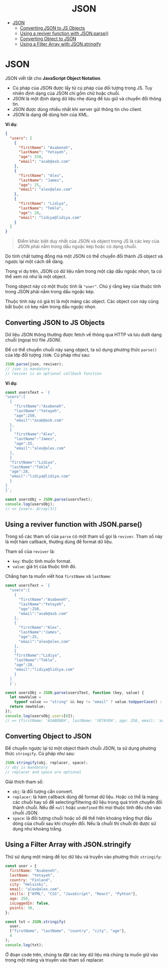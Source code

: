 <link rel='stylesheet' href='../main.css'>

<div class="title">
    <center><h1 class="bigtitle">JSON</h1></center>
</div>

- [JSON](#json)
  - [Converting JSON to JS Objects](#converting-json-to-js-objects)
  - [Using a reviver function with JSON.parse()](#using-a-reviver-function-with-jsonparse)
  - [Converting Object to JSON](#converting-object-to-json)
  - [Using a Filter Array with JSON.stringify](#using-a-filter-array-with-jsonstringify)

# JSON

JSON viết tắt cho **JavaScript Object Notation**.

- Cú pháp của JSON được lấy từ cú pháp của đối tượng trong JS. Tuy nhiên định dạng của JSON chỉ gồm chữ hoặc chuỗi.
- JSON là một định dạng dữ liệu nhẹ dùng để lưu giữ và chuyển đổi thông tin.
- JSON được dùng nhiều nhất khi server gửi thông tin cho client.
- JSON là dạng dễ dùng hơn của XML.

**Ví dụ**:

```json
{
  "users": [
    {
      "firstName": "Asabeneh",
      "lastName": "Yetayeh",
      "age": 250,
      "email": "asab@asb.com"
    },
    {
      "firstName": "Alex",
      "lastName": "James",
      "age": 25,
      "email": "alex@alex.com"
    },
    {
      "firstName": "Lidiya",
      "lastName": "Tekle",
      "age": 28,
      "email": "lidiya@lidiya.com"
    }
  ]
}
```

> Điểm khác biệt duy nhất của JSON và object trong JS là các key của JSON phải nằm trong dấu ngoặc kép hoặc có dạng chuỗi.

Do tính chất tương đồng mà một JSON có thể chuyển đổi thành JS object và ngược lại một cách dễ dàng.

Trong ví dụ trên, JSON có dữ liệu nằm trong một cặp dấu ngoặc nhọn, ta có thể xem nó như là một object.

Trong object này có một thuộc tính là `"user"`. Chú ý rằng key của thuộc tính trong JSON phải nằm trong dấu ngoặc kép.

Thuộc tính này có giá trị là một mảng các object. Các object con này cũng bắt buộc có key nằm trong dấu ngoặc nhọn.

## Converting JSON to JS Objects

Dữ liệu JSON thông thường được fetch về thông qua HTTP và lưu dưới dạng chuỗi (ngoại trừ file JSON).

Để có thể chuyển chuỗi này sang object, ta sử dụng phương thức `parse()` của lớp đối tượng `JSON`. Cú pháp như sau:

```js
JSON.parse(json, reviver);
// json is mandatory
// reviver is an optional callback function
```

**Ví dụ**:

```js
const usersText = `{
"users":[
  {
    "firstName":"Asabeneh",
    "lastName":"Yetayeh",
    "age":250,
    "email":"asab@asb.com"
  },
  {
    "firstName":"Alex",
    "lastName":"James",
    "age":25,
    "email":"alex@alex.com"
  },
  {
  "firstName":"Lidiya",
  "lastName":"Tekle",
  "age":28,
  "email":"lidiya@lidiya.com"
  }
]
}`;

const usersObj = JSON.parse(usersText);
console.log(usersObj);
// => {users: Array(3)}
```

## Using a reviver function with JSON.parse()

Trong số các tham số của `parse` có một tham số gọi là `reviver`. Tham số này là một hàm callback, thường dùng để format dữ liệu.

Tham số của `reviver` là:

- `key`: thuộc tính muốn format.
- `value`: giá trị của thuộc tính đó.

Chẳng hạn ta muốn viết hoa `firstName` và `lastName`:

```js
const usersText = `{
  "users":[
    {
      "firstName":"Asabeneh",
      "lastName":"Yetayeh",
      "age":250,
      "email":"asab@asb.com"
    },
    {
      "firstName":"Alex",
      "lastName":"James",
      "age":25,
      "email":"alex@alex.com"
    },
    {
    "firstName":"Lidiya",
    "lastName":"Tekle",
    "age":28,
    "email":"lidiya@lidiya.com"
    }
  ]
  }`;

const usersObj = JSON.parse(usersText, function (key, value) {
  let newValue =
    typeof value == "string" && key != "email" ? value.toUpperCase() : value;
  return newValue;
});
console.log(usersObj.users[0]);
// => {firstName: 'ASABENEH', lastName: 'YETAYEH', age: 250, email: 'asab@asb.com'}
```

## Converting Object to JSON

Để chuyển ngược lại từ một object thành chuỗi JSON, ta sử dụng phương thức `stringify`. Cú pháp như sau:

```js
JSON.stringify(obj, replacer, space);
// obj is mandatory
// replacer and space are optional
```

Giải thích tham số:

- `obj`: là đối tượng cần convert.
- `replacer`: là hàm callback dùng để format dữ liệu. Hoặc có thể là mảng các chuỗi hay số để selecting/filtering dữ liệu trong quá trình chuyển đổi thành chuỗi. Nếu để `null` hoặc `undefined` thì mọi thuộc tính đều cho vào chuỗi JSON.
- `space`: là đối tượng chuỗi hoặc số để thể hiện khoảng trắng thụt đầu dòng của chuỗi sau khi chuyển đổi. Nếu là chuỗi thì chuỗi đó được sử dụng như khoảng trắng.

## Using a Filter Array with JSON.stringify

Thử sử dụng một mảng để lọc dữ liệu và truyền vào phương thức `stringify`:

```js
const user = {
  firstName: "Asabeneh",
  lastName: "Yetayeh",
  country: "Finland",
  city: "Helsinki",
  email: "alex@alex.com",
  skills: ["HTML", "CSS", "JavaScript", "React", "Pyhton"],
  age: 250,
  isLoggedIn: false,
  points: 30,
};

const txt = JSON.stringify(
  user,
  ["firstName", "lastName", "country", "city", "age"],
  4
);
console.log(txt);
```

Ở đoạn code trên, chúng ta đặt các key dữ liệu mà chúng ta muốn giữ vào trong một mảng và truyền vào tham số replacer.
